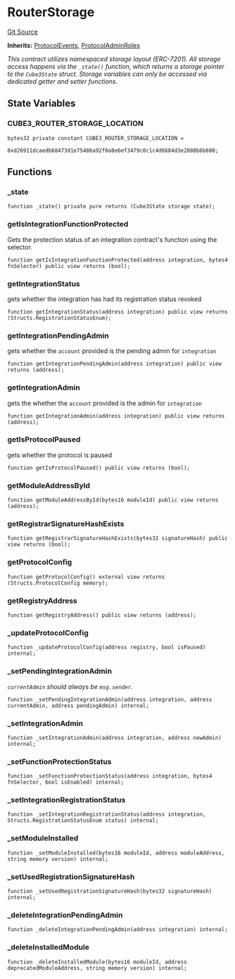 # RouterStorage

[Git Source](https://github.com/cube-web3/protocol-core-solidity/blob/07ba602bddefe3eb8d740b07000837f7ec2fa9f5/src/abstracts/RouterStorage.sol)

**Inherits:**
[ProtocolEvents](/src/common/ProtocolEvents.sol/abstract.ProtocolEvents.md), [ProtocolAdminRoles](/src/common/ProtocolAdminRoles.sol/abstract.ProtocolAdminRoles.md)

_This contract utilizes namespaced storage layout (ERC-7201). All storage access happens via
the `_state()` function, which returns a storage pointer to the `Cube3State` struct. Storage variables
can only be accessed via dedicated getter and setter functions._

## State Variables

### CUBE3_ROUTER_STORAGE_LOCATION

```solidity
bytes32 private constant CUBE3_ROUTER_STORAGE_LOCATION =
    0xd26911dcaedb68473d1e75486a92f0a8e6ef3479c0c1c4d6684d3e2888b6b600;
```

## Functions

### \_state

```solidity
function _state() private pure returns (Cube3State storage state);
```

### getIsIntegrationFunctionProtected

Gets the protection status of an integration contract's function using the selector.

```solidity
function getIsIntegrationFunctionProtected(address integration, bytes4 fnSelector) public view returns (bool);
```

### getIntegrationStatus

gets whether the integration has had its registration status revoked

```solidity
function getIntegrationStatus(address integration) public view returns (Structs.RegistrationStatusEnum);
```

### getIntegrationPendingAdmin

gets whether the `account` provided is the pending admin for `integration`

```solidity
function getIntegrationPendingAdmin(address integration) public view returns (address);
```

### getIntegrationAdmin

gets the whether the `account` provided is the admin for `integration`

```solidity
function getIntegrationAdmin(address integration) public view returns (address);
```

### getIsProtocolPaused

gets whether the protocol is paused

```solidity
function getIsProtocolPaused() public view returns (bool);
```

### getModuleAddressById

```solidity
function getModuleAddressById(bytes16 moduleId) public view returns (address);
```

### getRegistrarSignatureHashExists

```solidity
function getRegistrarSignatureHashExists(bytes32 signatureHash) public view returns (bool);
```

### getProtocolConfig

```solidity
function getProtocolConfig() external view returns (Structs.ProtocolConfig memory);
```

### getRegistryAddress

```solidity
function getRegistryAddress() public view returns (address);
```

### \_updateProtocolConfig

```solidity
function _updateProtocolConfig(address registry, bool isPaused) internal;
```

### \_setPendingIntegrationAdmin

_`currentAdmin` should always be `msg.sender`._

```solidity
function _setPendingIntegrationAdmin(address integration, address currentAdmin, address pendingAdmin) internal;
```

### \_setIntegrationAdmin

```solidity
function _setIntegrationAdmin(address integration, address newAdmin) internal;
```

### \_setFunctionProtectionStatus

```solidity
function _setFunctionProtectionStatus(address integration, bytes4 fnSelector, bool isEnabled) internal;
```

### \_setIntegrationRegistrationStatus

```solidity
function _setIntegrationRegistrationStatus(address integration, Structs.RegistrationStatusEnum status) internal;
```

### \_setModuleInstalled

```solidity
function _setModuleInstalled(bytes16 moduleId, address moduleAddress, string memory version) internal;
```

### \_setUsedRegistrationSignatureHash

```solidity
function _setUsedRegistrationSignatureHash(bytes32 signatureHash) internal;
```

### \_deleteIntegrationPendingAdmin

```solidity
function _deleteIntegrationPendingAdmin(address integration) internal;
```

### \_deleteInstalledModule

```solidity
function _deleteInstalledModule(bytes16 moduleId, address deprecatedModuleAddress, string memory version) internal;
```

